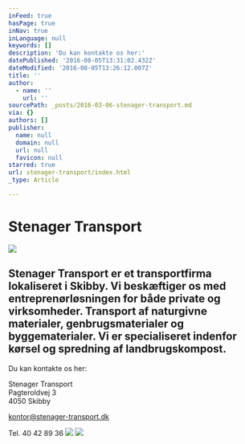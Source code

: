 ```yaml
---
inFeed: true
hasPage: true
inNav: true
inLanguage: null
keywords: []
description: 'Du kan kontakte os her:'
datePublished: '2016-08-05T13:31:02.432Z'
dateModified: '2016-08-05T13:26:12.007Z'
title: ''
author:
  - name: ''
    url: ''
sourcePath: _posts/2016-03-06-stenager-transport.md
via: {}
authors: []
publisher:
  name: null
  domain: null
  url: null
  favicon: null
starred: true
url: stenager-transport/index.html
_type: Article

---
```

# Stenager Transport
![](https://s3-us-west-2.amazonaws.com/the-grid-img/p/7d382e0d3c5a9d24cad0de2182ff055c225e2203.jpg)

## Stenager Transport er et transportfirma lokaliseret i Skibby. Vi beskæftiger os med entreprenørløsningen for både private og virksomheder. Transport af naturgivne materialer, genbrugsmaterialer og byggematerialer. Vi er specialiseret indenfor kørsel og spredning af landbrugskompost.

Du kan kontakte os her:

Stenager Transport  
Pagteroldvej 3  
4050 Skibby

[kontor@stenager-transport.dk][0]

Tel. 40 42 89 36
![](https://the-grid-user-content.s3-us-west-2.amazonaws.com/4545d51c-c3b8-4160-960a-ad659da9da07.jpg)
![](https://the-grid-user-content.s3-us-west-2.amazonaws.com/16668c3c-3c3b-4f09-9780-4722745de022.jpg)

[0]: mailto:kontor@stenager-transport.dk